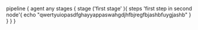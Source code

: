 pipeline {
 agent any
 stages {
  stage ('first stage' ){
    steps 'first step in second node'{
      echo "qwertyuiopasdfghayyappaswahgdjhfbjregfbjashbfuygjashb"
      }
     }
   }
  }
  
